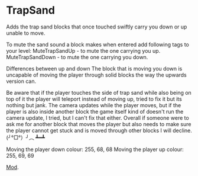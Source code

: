 # TrapSand

Adds the trap sand blocks that once touched swiftly carry you down or up unable to move.

To mute the sand sound a block makes when entered add following tags to your level:
MuteTrapSandUp - to mute the one carrying you up.
MuteTrapSandDown - to mute the one carrying you down.

Differences between up and down
The block that is moving you down is uncapable of moving the player through solid blocks the way the upwards version can.

Be aware that if the player touches the side of trap sand while also being on top of it the player will teleport instead of moving up, tried to fix it but its nothing but jank.
The camera updates while the player moves, but if the player is also inside another block the game itself kind of doesn't run the camera update, I tried, but I can't fix that either. Overall if someone were to ask me for another block that moves the player but also needs to make sure the player cannot get stuck and is moved through other blocks I will decline.
(╯°□°）╯︵ ┻━┻

Moving the player down colour: 255, 68, 68
Moving the player up colour: 255, 69, 69

[Mod](https://steamcommunity.com/sharedfiles/filedetails/?id=3271465840).
